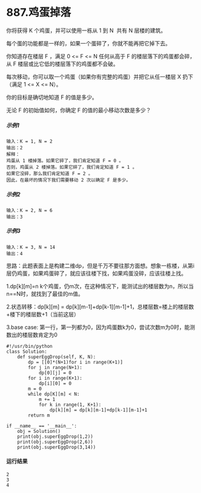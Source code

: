 # 887.鸡蛋掉落
你将获得 K 个鸡蛋，并可以使用一栋从 1 到 N  共有 N 层楼的建筑。

每个蛋的功能都是一样的，如果一个蛋碎了，你就不能再把它掉下去。

你知道存在楼层 F ，满足 0 <= F <= N 任何从高于 F 的楼层落下的鸡蛋都会碎，从 F 楼层或比它低的楼层落下的鸡蛋都不会破。

每次移动，你可以取一个鸡蛋（如果你有完整的鸡蛋）并把它从任一楼层 X 扔下（满足 1 <= X <= N）。

你的目标是确切地知道 F 的值是多少。

无论 F 的初始值如何，你确定 F 的值的最小移动次数是多少？

##### 示例1
    输入：K = 1, N = 2
    输出：2
    解释：
    鸡蛋从 1 楼掉落。如果它碎了，我们肯定知道 F = 0 。
    否则，鸡蛋从 2 楼掉落。如果它碎了，我们肯定知道 F = 1 。
    如果它没碎，那么我们肯定知道 F = 2 。
    因此，在最坏的情况下我们需要移动 2 次以确定 F 是多少。

##### 示例2
    输入：K = 2, N = 6
    输出：3

##### 示例3
    输入：K = 3, N = 14
    输出：4

思路：此题表面上是构建二维dp，但是千万不要往那方面想。想象一栋楼，从第i层仍鸡蛋，如果鸡蛋碎了，就应该往楼下找，如果鸡蛋没碎，应该往楼上找。

1.dp[k][m]=n k个鸡蛋，仍m次，在这种情况下，能测试出的楼层数为n，所以当n==N时，就找到了最佳的m值。

2.状态转移：dp[k][m] = dp[k][m-1]+dp[k-1][m-1]+1，总楼层数=楼上的楼层数+楼下的楼层数+1（当前这层）

3.base case: 第一行，第一列都为0，因为鸡蛋数k为0，尝试次数m为0时，能测数出的楼层数肯定为0

    #!/usr/bin/python
    class Solution:
        def superEggDrop(self, K, N):
            dp = [[0]*(N+1)for i in range(K+1)]
            for j in range(N+1):
                dp[0][j] = 0
            for i in range(K+1):
                dp[i][0] = 0
            m = 0
            while dp[K][m] < N:
                m += 1
                for k in range(1, K+1):
                    dp[k][m] = dp[k][m-1]+dp[k-1][m-1]+1
            return m

    if __name__ == '__main__':
        obj = Solution()
        print(obj.superEggDrop(1,2))
        print(obj.superEggDrop(2,6))
        print(obj.superEggDrop(3,14))

#### 运行结果
    2
    3
    4
